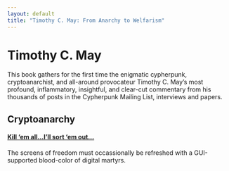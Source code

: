 ```yaml
---
layout: default
title: "Timothy C. May: From Anarchy to Welfarism"
---
```


# Timothy C. May

This book gathers for the first time the enigmatic cypherpunk, cryptoanarchist, and all-around provocateur Timothy C. May’s most profound, inflammatory, insightful, and clear-cut commentary from his thousands of posts in the Cypherpunk Mailing List, interviews and papers.

## Cryptoanarchy 

#### [Kill ‘em all…I’ll sort ‘em out…](http://mailing-list-archive.cryptoanarchy.wiki/archive/1998/03/145978eb33c10a5e299faa7c08f939df2eac830540f5b9df9227d29961fca1e8/)

The screens of freedom must occassionally be refreshed with a GUI-supported blood-color of digital martyrs.
